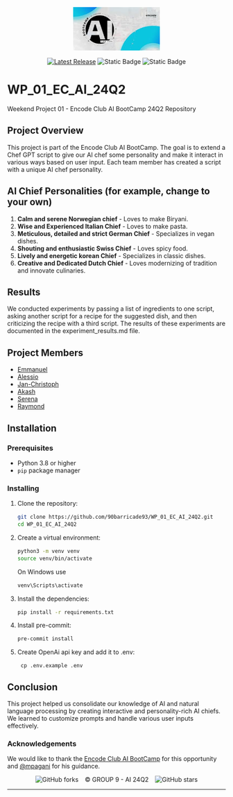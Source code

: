 <div align="center">
<img src="BC.jpeg" height="100">
</div>
<div align="center">

[![Latest Release](https://img.shields.io/badge/Latest%20Version-0.4.19-blue?logo=github)](https://github.com/90barricade93/WP_01_EC_AI_24Q2/commits/main)
![Static Badge](https://img.shields.io/badge/Encode_Club-AI_Bootcamp_24Q2-silver)
![Static Badge](https://img.shields.io/badge/GROUP-09-gold)
</div>

# WP_01_EC_AI_24Q2
Weekend Project 01 - Encode Club AI BootCamp 24Q2 Repository
## Project Overview
This project is part of the Encode Club AI BootCamp. The goal is to extend a Chef GPT script to give our AI chef some personality and make it interact in various ways based on user input. Each team member has created a script with a unique AI chef personality.

## AI Chief Personalities (for example, change to your own)
1. **Calm and serene Norwegian chief** - Loves to make Biryani.
2. **Wise and Experienced Italian Chief** - Loves to make pasta.
3. **Meticulous, detailed and strict German Chief** - Specializes in vegan dishes.
4. **Shouting and enthusiastic Swiss Chief** - Loves spicy food.
5. **Lively and energetic korean Chief** - Specializes in classic dishes.
6. **Creative and Dedicated Dutch Chief** - Loves modernizing of tradition and innovate culinaries.

## Results
We conducted experiments by passing a list of ingredients to one script, asking another script for a recipe for the suggested dish, and then criticizing the recipe with a third script. The results of these experiments are documented in the experiment_results.md file.

## Project Members
- [Emmanuel](https://github.com/codehouze)
- [Alessio](https://github.com/AlessioChen)
- [Jan-Christoph](https://github.com/jcklie)
- [Akash](https://github.com/kshntn)
- [Serena](https://github.com/BreadFeet)
- [Raymond](https://github.com/90barricade93/)

## Installation

### Prerequisites
- Python 3.8 or higher
- `pip` package manager

### Installing
1. Clone the repository:
    ```sh
    git clone https://github.com/90barricade93/WP_01_EC_AI_24Q2.git
    cd WP_01_EC_AI_24Q2
    ```

2. Create a virtual environment:
    ```sh
    python3 -m venv venv
    source venv/bin/activate
    ```
     On Windows use 
    ```sh
    venv\Scripts\activate
    ```

3. Install the dependencies:
    ```sh
    pip install -r requirements.txt
    ```

4. Install pre-commit:
    ```sh
    pre-commit install
    ```

5. Create OpenAi api key and add it to .env:
   ```
    cp .env.example .env 
    ```

## Conclusion 
This project helped us consolidate our knowledge of AI and natural language processing by creating interactive and personality-rich AI chiefs. We learned to customize prompts and handle various user inputs effectively.

### Acknowledgements
We would like to thank the [Encode Club AI BootCamp](https://github.com/Encode-Club-AI-Bootcamp) for this opportunity and [@mpagani](https://github.com/MatheusDaros) for his guidance.

<div align="center">

![GitHub forks](https://img.shields.io/github/forks/90barricade93/WP_01_EC_AI_24Q2) &ensp; © GROUP 9 - AI 24Q2 &ensp; ![GitHub stars](https://img.shields.io/github/stars/90barricade93/WP_01_EC_AI_24Q2) 

</div>

--------
